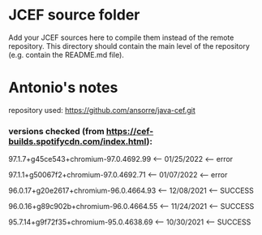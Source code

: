 # JCEF source folder
Add your JCEF sources here to compile them instead of the remote repository.
This directory should contain the main level of the repository (e.g. contain the README.md file).

# Antonio's notes
repository used: https://github.com/ansorre/java-cef.git


### versions checked (from https://cef-builds.spotifycdn.com/index.html):


97.1.7+g45ce543+chromium-97.0.4692.99 <-- 01/25/2022 <-- error


97.1.1+g50067f2+chromium-97.0.4692.71 <-- 01/07/2022 <-- error


96.0.17+g20e2617+chromium-96.0.4664.93 <-- 12/08/2021 <-- SUCCESS


96.0.16+g89c902b+chromium-96.0.4664.55 <-- 11/24/2021 <-- SUCCESS


95.7.14+g9f72f35+chromium-95.0.4638.69 <-- 10/30/2021 <-- SUCCESS
